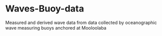 # Waves-Buoy-data
Measured and derived wave data from data collected by oceanographic wave measuring buoys anchored at Mooloolaba
